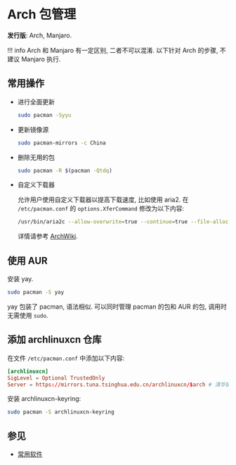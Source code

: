 # Arch 包管理

**发行版**: Arch, Manjaro.  

!!! info
    Arch 和 Manjaro 有一定区别, 二者不可以混淆. 以下针对 Arch 的步骤, 不建议 Manjaro 执行.  

## 常用操作

- 进行全面更新

    ```sh
    sudo pacman -Syyu
    ```

- 更新镜像源

    ```sh
    sudo pacman-mirrors -c China
    ```

- 删除无用的包

    ```sh
    sudo pacman -R $(pacman -Qtdq)
    ```

- 自定义下载器

    允许用户使用自定义下载器以提高下载速度, 比如使用 aria2. 在 `/etc/pacman.conf` 的 `options.XferCommand` 修改为以下内容:  

    ```sh
    /usr/bin/aria2c --allow-overwrite=true --continue=true --file-allocation=none --log-level=error --max-tries=2 --max-connection-per-server=2 --max-file-not-found=5 --min-split-size=5M --no-conf --remote-time=true --summary-interval=60 --timeout=5 --dir=/ --out %o %u
    ```

    详情请参考 [ArchWiki](https://wiki.archlinux.org/title/Pacman/Tips_and_tricks#Performance).  

## 使用 AUR

安装 yay.  

```sh
sudo pacman -S yay
```

yay 包装了 pacman, 语法相似. 可以同时管理 pacman 的包和 AUR 的包, 调用时无需使用 `sudo`.  

## 添加 archlinuxcn 仓库

在文件 `/etc/pacman.conf` 中添加以下内容:  

```conf
[archlinuxcn]
SigLevel = Optional TrustedOnly
Server = https://mirrors.tuna.tsinghua.edu.cn/archlinuxcn/$arch # 清华镜像
```

安装 archlinuxcn-keyring:  

```sh
sudo pacman -S archlinuxcn-keyring
```

## 参见

- [常用软件](../其他/常用软件.md)
